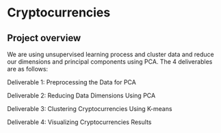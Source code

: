 # Cryptocurrencies
## Project overview

We are using unsupervised learning process and cluster data and reduce our dimensions and  principal components using PCA. 
The 4 deliverables are as follows:

Deliverable 1: Preprocessing the Data for PCA

Deliverable 2: Reducing Data Dimensions Using PCA

Deliverable 3: Clustering Cryptocurrencies Using K-means

Deliverable 4: Visualizing Cryptocurrencies Results

